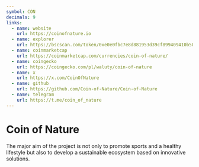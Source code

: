 ```yaml
---
symbol: CON
decimals: 9
links:
  - name: website
    url: https://coinofnature.io
  - name: explorer
    url: https://bscscan.com/token/0xe0e0fbc7e8d881953d39cf899409410b50b8c924
  - name: coinmarketcap
    url: https://coinmarketcap.com/currencies/coin-of-nature/
  - name: coingecko
    url: https://coingecko.com/pl/waluty/coin-of-nature
  - name: x
    url: https://x.com/CoinOfNature
  - name: github
    url: https://github.com/Coin-of-Nature/Coin-of-Nature
  - name: telegram
    url: https://t.me/coin_of_nature
---
```


# Coin of Nature

The major aim of the project is not only to promote sports and a healthy lifestyle but also to develop a sustainable ecosystem based on innovative solutions.
